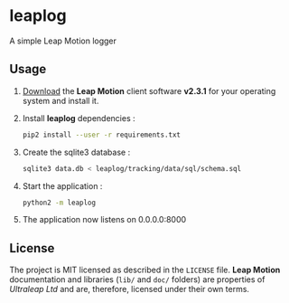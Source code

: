 # leaplog
A simple Leap Motion logger

## Usage
1. [Download](https://developer.leapmotion.com/sdk/v2) the __Leap Motion__ client software __v2.3.1__ for your operating system and install it.

2. Install __leaplog__ dependencies :
    ```bash
    pip2 install --user -r requirements.txt
    ```
3. Create the sqlite3 database :
    ```bash
    sqlite3 data.db < leaplog/tracking/data/sql/schema.sql
    ```
4. Start the application :
    ```bash
    python2 -m leaplog
    ```
5. The application now listens on 0.0.0.0:8000

## License
The project is MIT licensed as described in the `LICENSE` file. __Leap Motion__ documentation and libraries (`lib/` and `doc/` folders) are properties of _Ultraleap Ltd_ and are, therefore, licensed under their own terms.
